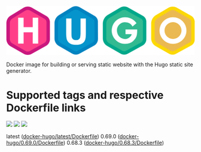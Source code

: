 <img src="https://raw.githubusercontent.com/gohugoio/gohugoioTheme/master/static/images/hugo-logo-wide.svg?sanitize=true" alt="Hugo" width="565">

Docker image for building or serving static website with the Hugo static site generator.

Supported tags and respective Dockerfile links
==============================================

[![](https://images.microbadger.com/badges/image/pockost/hugo:0.69.0.svg)](https://microbadger.com/images/pockost/hugo:0.69.0 "Get your own image badge on microbadger.com") [![](https://images.microbadger.com/badges/version/pockost/hugo:0.69.0.svg)](https://microbadger.com/images/pockost/hugo:0.69.0 "Get your own version badge on microbadger.com") [![](https://images.microbadger.com/badges/commit/pockost/hugo:0.69.0.svg)](https://microbadger.com/images/pockost/hugo:0.69.0 "Get your own commit badge on microbadger.com")

latest ([docker-hugo/latest/Dockerfile](https://github.com/pockost/docker-hugo/blob/master/latest/Dockerfile))
0.69.0 ([docker-hugo/0.69.0/Dockerfile](https://github.com/pockost/docker-hugo/blob/master/0.69.0/Dockerfile))
0.68.3 ([docker-hugo/0.68.3/Dockerfile](https://github.com/pockost/docker-hugo/blob/master/0.68.3/Dockerfile))
